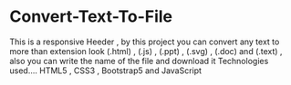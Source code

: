 # Convert-Text-To-File
This is a responsive Heeder , by this project you can convert any text to more than extension look (.html) , (.js) , (.ppt) , (.svg) , (.doc) and (.text) ,  also you can write the name of the file and download it  Technologies used.... HTML5 , CSS3 , Bootstrap5 and JavaScript
